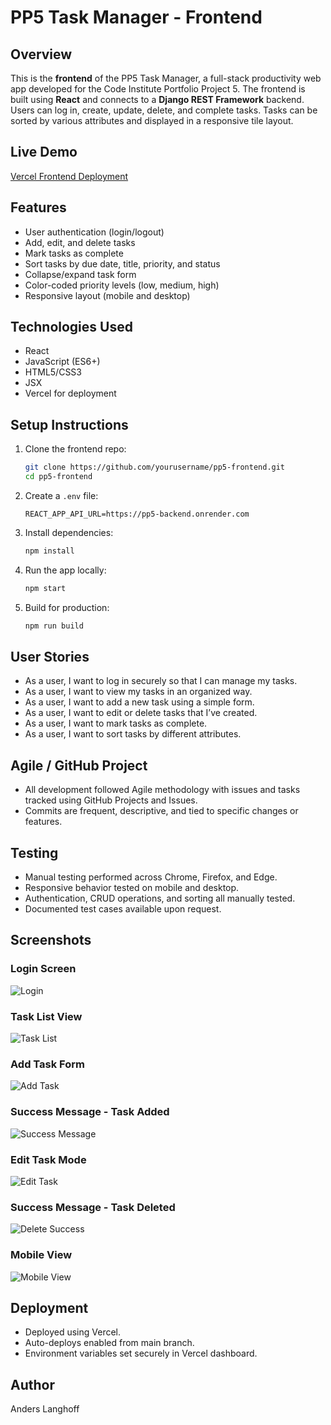 # PP5 Task Manager - Frontend

## Overview

This is the **frontend** of the PP5 Task Manager, a full-stack productivity web app developed for the Code Institute Portfolio Project 5. The frontend is built using **React** and connects to a **Django REST Framework** backend. Users can log in, create, update, delete, and complete tasks. Tasks can be sorted by various attributes and displayed in a responsive tile layout.

## Live Demo

[Vercel Frontend Deployment](https://your-frontend.vercel.app)

## Features

- User authentication (login/logout)
- Add, edit, and delete tasks
- Mark tasks as complete
- Sort tasks by due date, title, priority, and status
- Collapse/expand task form
- Color-coded priority levels (low, medium, high)
- Responsive layout (mobile and desktop)

## Technologies Used

- React
- JavaScript (ES6+)
- HTML5/CSS3
- JSX
- Vercel for deployment

## Setup Instructions

1. Clone the frontend repo:
   ```bash
   git clone https://github.com/yourusername/pp5-frontend.git
   cd pp5-frontend
   ```

2. Create a `.env` file:
   ```
   REACT_APP_API_URL=https://pp5-backend.onrender.com
   ```

3. Install dependencies:
   ```bash
   npm install
   ```

4. Run the app locally:
   ```bash
   npm start
   ```

5. Build for production:
   ```bash
   npm run build
   ```

## User Stories

- As a user, I want to log in securely so that I can manage my tasks.
- As a user, I want to view my tasks in an organized way.
- As a user, I want to add a new task using a simple form.
- As a user, I want to edit or delete tasks that I’ve created.
- As a user, I want to mark tasks as complete.
- As a user, I want to sort tasks by different attributes.

## Agile / GitHub Project

- All development followed Agile methodology with issues and tasks tracked using GitHub Projects and Issues.
- Commits are frequent, descriptive, and tied to specific changes or features.

## Testing

- Manual testing performed across Chrome, Firefox, and Edge.
- Responsive behavior tested on mobile and desktop.
- Authentication, CRUD operations, and sorting all manually tested.
- Documented test cases available upon request.

## Screenshots

### Login Screen
![Login](screenshots/login.png)

### Task List View
![Task List](screenshots/task-list.png)

### Add Task Form
![Add Task](screenshots/add-task.png)

### Success Message - Task Added
![Success Message](screenshots/successmessage.png)

### Edit Task Mode
![Edit Task](screenshots/edit-task.png)

### Success Message - Task Deleted
![Delete Success](screenshots/delete-succes.png)

### Mobile View
![Mobile View](screenshots/mobile-view.png)

## Deployment

- Deployed using Vercel.
- Auto-deploys enabled from main branch.
- Environment variables set securely in Vercel dashboard.

## Author

Anders Langhoff

